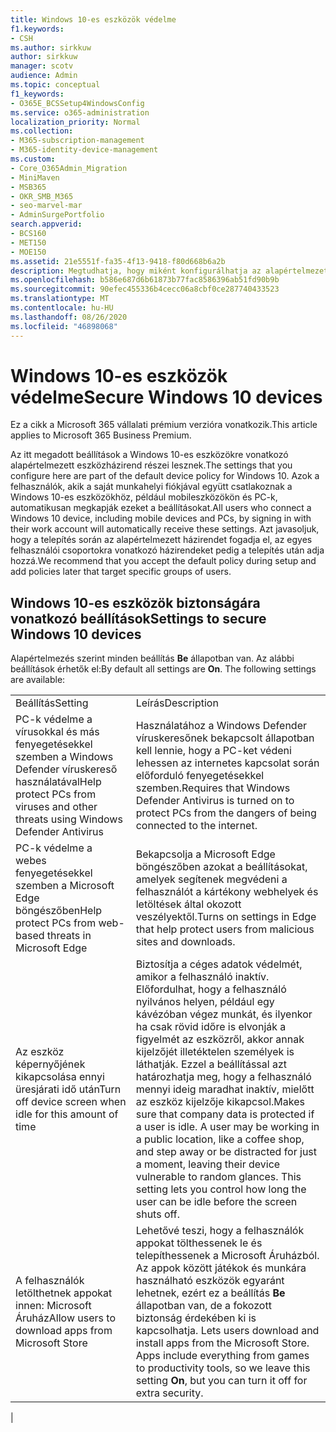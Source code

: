 ```yaml
---
title: Windows 10-es eszközök védelme
f1.keywords:
- CSH
ms.author: sirkkuw
author: sirkkuw
manager: scotv
audience: Admin
ms.topic: conceptual
f1_keywords:
- O365E_BCSSetup4WindowsConfig
ms.service: o365-administration
localization_priority: Normal
ms.collection:
- M365-subscription-management
- M365-identity-device-management
ms.custom:
- Core_O365Admin_Migration
- MiniMaven
- MSB365
- OKR_SMB_M365
- seo-marvel-mar
- AdminSurgePortfolio
search.appverid:
- BCS160
- MET150
- MOE150
ms.assetid: 21e5551f-fa35-4f13-9418-f80d668b6a2b
description: Megtudhatja, hogy miként konfigurálhatja az alapértelmezett eszköz-házirend beállításait, amelyet bármely Windows 10-es eszköz kap a munkahelyi vagy iskolai fiókjába való bejelentkezéskor.
ms.openlocfilehash: b586e687d6b61873b77fac8586396ab51fd90b9b
ms.sourcegitcommit: 90efec455336b4cecc06a8cbf0ce287740433523
ms.translationtype: MT
ms.contentlocale: hu-HU
ms.lasthandoff: 08/26/2020
ms.locfileid: "46898068"
---
```

# <a name="secure-windows-10-devices"></a><span data-ttu-id="ecff1-103">Windows 10-es eszközök védelme</span><span class="sxs-lookup"><span data-stu-id="ecff1-103">Secure Windows 10 devices</span></span>

<span data-ttu-id="ecff1-104">Ez a cikk a Microsoft 365 vállalati prémium verzióra vonatkozik.</span><span class="sxs-lookup"><span data-stu-id="ecff1-104">This article applies to Microsoft 365 Business Premium.</span></span>

<span data-ttu-id="ecff1-105">Az itt megadott beállítások a Windows 10-es eszközökre vonatkozó alapértelmezett eszközházirend részei lesznek.</span><span class="sxs-lookup"><span data-stu-id="ecff1-105">The settings that you configure here are part of the default device policy for Windows 10.</span></span> <span data-ttu-id="ecff1-106">Azok a felhasználók, akik a saját munkahelyi fiókjával együtt csatlakoznak a Windows 10-es eszközökhöz, például mobileszközökön és PC-k, automatikusan megkapják ezeket a beállításokat.</span><span class="sxs-lookup"><span data-stu-id="ecff1-106">All users who connect a Windows 10 device, including mobile devices and PCs, by signing in with their work account will automatically receive these settings.</span></span> <span data-ttu-id="ecff1-107">Azt javasoljuk, hogy a telepítés során az alapértelmezett házirendet fogadja el, az egyes felhasználói csoportokra vonatkozó házirendeket pedig a telepítés után adja hozzá.</span><span class="sxs-lookup"><span data-stu-id="ecff1-107">We recommend that you accept the default policy during setup and add policies later that target specific groups of users.</span></span>
  
## <a name="settings-to-secure-windows-10-devices"></a><span data-ttu-id="ecff1-108">Windows 10-es eszközök biztonságára vonatkozó beállítások</span><span class="sxs-lookup"><span data-stu-id="ecff1-108">Settings to secure Windows 10 devices</span></span>

<span data-ttu-id="ecff1-p102">Alapértelmezés szerint minden beállítás **Be** állapotban van. Az alábbi beállítások érhetők el:</span><span class="sxs-lookup"><span data-stu-id="ecff1-p102">By default all settings are **On**. The following settings are available:</span></span>
  
|||
|:-----|:-----|
|<span data-ttu-id="ecff1-111">Beállítás</span><span class="sxs-lookup"><span data-stu-id="ecff1-111">Setting</span></span>  <br/> |<span data-ttu-id="ecff1-112">Leírás</span><span class="sxs-lookup"><span data-stu-id="ecff1-112">Description</span></span>  <br/> |
|<span data-ttu-id="ecff1-113">PC-k védelme a vírusokkal és más fenyegetésekkel szemben a Windows Defender víruskereső használatával</span><span class="sxs-lookup"><span data-stu-id="ecff1-113">Help protect PCs from viruses and other threats using Windows Defender Antivirus</span></span>  <br/> |<span data-ttu-id="ecff1-114">Használatához a Windows Defender víruskeresőnek bekapcsolt állapotban kell lennie, hogy a PC-ket védeni lehessen az internetes kapcsolat során előforduló fenyegetésekkel szemben.</span><span class="sxs-lookup"><span data-stu-id="ecff1-114">Requires that Windows Defender Antivirus is turned on to protect PCs from the dangers of being connected to the internet.</span></span>  <br/> |
|<span data-ttu-id="ecff1-115">PC-k védelme a webes fenyegetésekkel szemben a Microsoft Edge böngészőben</span><span class="sxs-lookup"><span data-stu-id="ecff1-115">Help protect PCs from web-based threats in Microsoft Edge</span></span>  <br/> |<span data-ttu-id="ecff1-116">Bekapcsolja a Microsoft Edge böngészőben azokat a beállításokat, amelyek segítenek megvédeni a felhasználót a kártékony webhelyek és letöltések által okozott veszélyektől.</span><span class="sxs-lookup"><span data-stu-id="ecff1-116">Turns on settings in Edge that help protect users from malicious sites and downloads.</span></span>  <br/> |
|<span data-ttu-id="ecff1-117">Az eszköz képernyőjének kikapcsolása ennyi üresjárati idő után</span><span class="sxs-lookup"><span data-stu-id="ecff1-117">Turn off device screen when idle for this amount of time</span></span>  <br/> |<span data-ttu-id="ecff1-p103">Biztosítja a céges adatok védelmét, amikor a felhasználó inaktív. Előfordulhat, hogy a felhasználó nyilvános helyen, például egy kávézóban végez munkát, és ilyenkor ha csak rövid időre is elvonják a figyelmét az eszközről, akkor annak kijelzőjét illetéktelen személyek is láthatják. Ezzel a beállítással azt határozhatja meg, hogy a felhasználó mennyi ideig maradhat inaktív, mielőtt az eszköz kijelzője kikapcsol.</span><span class="sxs-lookup"><span data-stu-id="ecff1-p103">Makes sure that company data is protected if a user is idle. A user may be working in a public location, like a coffee shop, and step away or be distracted for just a moment, leaving their device vulnerable to random glances. This setting lets you control how long the user can be idle before the screen shuts off.</span></span>  <br/> |
|<span data-ttu-id="ecff1-121">A felhasználók letölthetnek appokat innen: Microsoft Áruház</span><span class="sxs-lookup"><span data-stu-id="ecff1-121">Allow users to download apps from Microsoft Store</span></span>  <br/> |<span data-ttu-id="ecff1-p104">Lehetővé teszi, hogy a felhasználók appokat tölthessenek le és telepíthessenek a Microsoft Áruházból. Az appok között játékok és munkára használható eszközök egyaránt lehetnek, ezért ez a beállítás **Be** állapotban van, de a fokozott biztonság érdekében ki is kapcsolhatja.  </span><span class="sxs-lookup"><span data-stu-id="ecff1-p104">Lets users download and install apps from the Microsoft Store. Apps include everything from games to productivity tools, so we leave this setting **On**, but you can turn it off for extra security.  </span></span><br/> |
|
